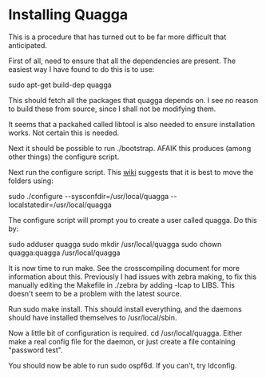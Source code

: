 Installing Quagga
=================

This is a procedure that has  turned out to be far more difficult that anticipated. 

First of all, need to ensure that all the dependencies are present. The easiest
way I have found to do this is to use:

sudo apt-get build-dep quagga

This should fetch all the packages that quagga depends on. I see no reason to
build these from source, since I shall not be modifying them. 

It seems that a packahed called libtool is also needed to ensure installation works. 
Not certain this is needed. 

Next it should be possible to run ./bootstrap. AFAIK this produces (among other
things) the configure script. 

Next run the configure script. This [wiki][wiki] suggests that it is best to
move the folders using:

sudo ./configure --sysconfdir=/usr/local/quagga --localstatedir=/usr/local/quagga

The configure script will prompt you to create a user called quagga. Do this by:

sudo adduser quagga
sudo mkdir /usr/local/quagga
sudo chown quagga:quagga /usr/local/quagga

It is now time to run make. See the crosscompiling document for more
information about this. Previously I had issues with zebra making, to fix this
manually editing the Makefile in ./zebra by adding -lcap to LIBS. This doesn't
seem to be a problem with the latest source.

Run sudo make install. This should install everything, and the daemons
should have installed themselves to /usr/local/sbin. 

Now a little bit of configuration is required. cd /usr/local/quagga. 
Either make a real config file for the daemon, or just create a file containing "password test".


You should now be able to run sudo ospf6d. If you can't, try ldconfig.


[wiki]: http://wiki.nil.com/Installing_and_running_Quagga
